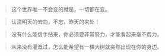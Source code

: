 > 这个世界唯一不会变的就是，一切都在变。

> 认清明天的去向，不忘，昨天的来处！

> 没有什么能信手拈来，你必须要非常努力，才能看起来毫不费力。

> 从来没有灌溉过，怎么能希望有一棵大树就突然出现在你的身边。


